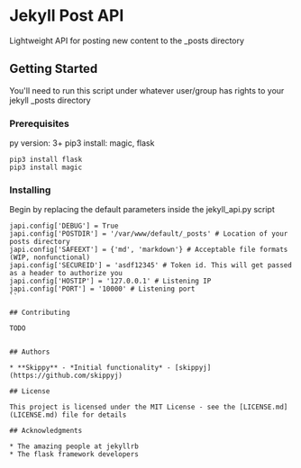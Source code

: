 # Jekyll Post API

Lightweight API for posting new content to the _posts directory

## Getting Started

You'll need to run this script under whatever user/group has rights to your jekyll _posts directory

### Prerequisites

py version: 3+
pip3 install: magic, flask

```
pip3 install flask
pip3 install magic
```

### Installing

Begin by replacing the default parameters inside the jekyll_api.py script
```
japi.config['DEBUG'] = True
japi.config['POSTDIR'] = '/var/www/default/_posts' # Location of your posts directory
japi.config['SAFEEXT'] = {'md', 'markdown'} # Acceptable file formats (WIP, nonfunctional)
japi.config['SECUREID'] = 'asdf12345' # Token id. This will get passed as a header to authorize you
japi.config['HOSTIP'] = '127.0.0.1' # Listening IP
japi.config['PORT'] = '10000' # Listening port
``

## Contributing

TODO


## Authors

* **Skippy** - *Initial functionality* - [skippyj](https://github.com/skippyj)

## License

This project is licensed under the MIT License - see the [LICENSE.md](LICENSE.md) file for details

## Acknowledgments

* The amazing people at jekyllrb
* The flask framework developers
